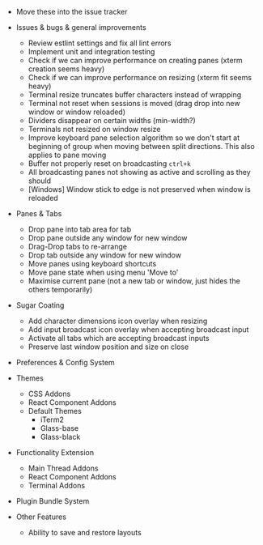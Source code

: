  - Move these into the issue tracker

 - Issues & bugs & general improvements
   - Review estlint settings and fix all lint errors
   - Implement unit and integration testing
   - Check if we can improve performance on creating panes (xterm creation seems heavy)
   - Check if we can improve performance on resizing (xterm fit seems heavy)
   - Terminal resize truncates buffer characters instead of wrapping
   - Terminal not reset when sessions is moved (drag drop into new window or window reloaded)
   - Dividers disappear on certain widths (min-width?)
   - Terminals not resized on window resize
   - Improve keyboard pane selection algorithm so we don't start at beginning of group when moving
     between split directions. This also applies to pane moving
   - Buffer not properly reset on broadcasting `ctrl+k`
   - All broadcasting panes not showing as active and scrolling as they should
   - [Windows] Window stick to edge is not preserved when window is reloaded

 - Panes & Tabs
   - Drop pane into tab area for tab
   - Drop pane outside any window for new window
   - Drag-Drop tabs to re-arrange
   - Drop tab outside any window for new window
   - Move panes using keyboard shortcuts
   - Move pane state when using menu 'Move to'
   - Maximise current pane (not a new tab or window, just hides the others temporarily)

 - Sugar Coating
   - Add character dimensions icon overlay when resizing
   - Add input broadcast icon overlay when accepting broadcast input
   - Activate all tabs which are accepting broadcast inputs
   - Preserve last window position and size on close

 - Preferences & Config System

 - Themes
   - CSS Addons
   - React Component Addons
   - Default Themes
     - iTerm2
     - Glass-base
     - Glass-black

 - Functionality Extension
   - Main Thread Addons
   - React Component Addons
   - Terminal Addons

 - Plugin Bundle System

 - Other Features
   - Ability to save and restore layouts